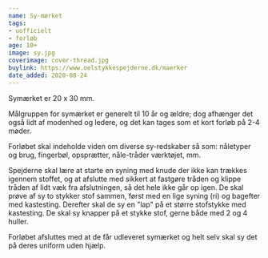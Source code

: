 ```yaml
---
name: Sy-mærket
tags:
- uofficielt
- forløb
age: 10+
image: sy.jpg
coverimage: cover-thread.jpg
buylink: https://www.oelstykkespejderne.dk/maerker
date_added: 2020-08-24
---
```

Symærket er 20 x 30 mm.

Målgruppen for symærket er generelt til 10 år og ældre; dog afhænger det også lidt af modenhed og ledere, og det kan tages som et kort forløb på 2-4 møder.

Forløbet skal indeholde viden om diverse sy-redskaber så som: nåletyper og brug, fingerbøl, opsprætter, nåle-tråder værktøjet, mm. 

Spejderne skal lære at starte en syning med knude der ikke kan trækkes igennem stoffet, og at afslutte med sikkert at fastgøre tråden og klippe tråden af lidt væk fra afslutningen, så det hele ikke går op igen. 
De skal prøve af sy to stykker stof sammen, først med en lige syning (ri) og bagefter med kastesting. Derefter skal de sy en "lap" på et større stofstykke med kastesting. 
De skal sy knapper på et stykke stof, gerne både med 2 og 4 huller.

Forløbet afsluttes med at de får udleveret symærket og helt selv skal sy det på deres uniform uden hjælp.
